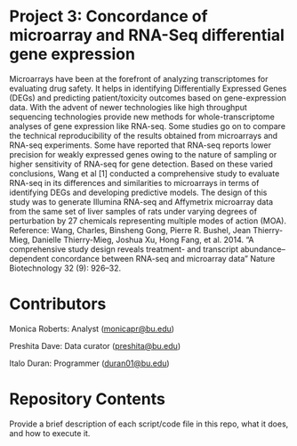 # Project 3: Concordance of microarray and RNA-Seq differential gene expression

Microarrays have been at the forefront of analyzing transcriptomes for evaluating drug safety. It helps in identifying Differentially Expressed Genes (DEGs) and predicting patient/toxicity outcomes based on gene-expression data. With the advent of newer technologies like high throughput sequencing technologies provide new methods for whole-transcriptome analyses of gene expression like RNA-seq. Some studies go on to compare the technical reproducibility of the results obtained from microarrays and RNA-seq experiments. Some have reported that RNA-seq reports lower precision for weakly expressed genes owing to the nature of sampling or higher sensitivity of RNA-seq for gene detection. Based on these varied conclusions, Wang et al [1] conducted a comprehensive study to evaluate RNA-seq in its differences and similarities to microarrays in terms of identifying DEGs and developing predictive models. The design of this study was to generate Illumina RNA-seq and Affymetrix microarray data from the same set of liver samples of rats under varying degrees of perturbation by 27 chemicals representing multiple modes of action (MOA). 
Reference:
Wang, Charles, Binsheng Gong, Pierre R. Bushel, Jean Thierry-Mieg, Danielle Thierry-Mieg, Joshua Xu, Hong Fang, et al. 2014. “A comprehensive study design reveals treatment- and transcript abundance–dependent concordance between RNA-seq and microarray data” Nature Biotechnology 32 (9): 926–32.

# Contributors

Monica Roberts: Analyst (monicapr@bu.edu)

Preshita Dave: Data curator (preshita@bu.edu)

Italo Duran: Programmer (duran01@bu.edu)

# Repository Contents

Provide a brief description of each script/code file in this repo, what it does, and how to execute it.
